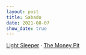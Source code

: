 ```yaml
---
layout: post
title: Sabado
date: 2021-08-07
show_date: true
---
```

[Light Sleeper](https://letterboxd.com/javier/film/light-sleeper/)  · [The Money Pit](https://letterboxd.com/javier/film/the-money-pit/)